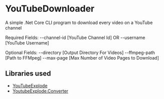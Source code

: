# YouTubeDownloader

A simple .Net Core CLI program to download every video on a YouTube channel

Required Fields: 
--channel-id [YouTube Channel Id] 
OR
--username [YouTube Username]

Optional Fields: 
--directory [Output Directory For Videos] 
--ffmpeg-path [Path to FFMpeg] 
--max-page [Max Number of Video Pages to Download]

## Libraries used
- [YouTubeExplode](https://github.com/Tyrrrz/YoutubeExplode)
- [YoutubeExplode.Converter](https://github.com/Tyrrrz/YoutubeExplode.Converter)
